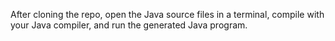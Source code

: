 After cloning the repo, open the Java source files in a terminal, compile with your Java compiler, and run the generated Java program.
